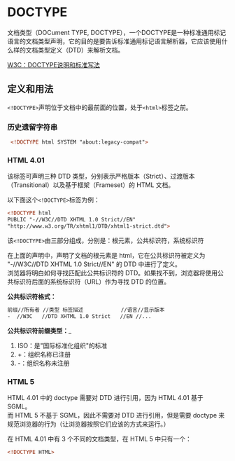 # DOCTYPE

文档类型（DOCument TYPE, DOCTYPE），一个DOCTYPE是一种标准通用标记语言的文档类型声明，它的目的是要告诉标准通用标记语言解析器，它应该使用什么样的文档类型定义（DTD）来解析文档。

[W3C：DOCTYPE说明和标准写法](http://www.w3.org/TR/html/syntax.html#syntax-doctype)

## 定义和用法

`<!DOCTYPE>`声明位于文档中的最前面的位置，处于`<html>`标签之前。

### 历史遗留字符串

```html
 <!DOCTYPE html SYSTEM "about:legacy-compat">
```


### HTML 4.01

该标签可声明三种 DTD 类型，分别表示严格版本（Strict）、过渡版本（Transitional）以及基于框架（Frameset）的 HTML 文档。

以下面这个`<!DOCTYPE>`标签为例：
```html
<!DOCTYPE html
PUBLIC "-//W3C//DTD XHTML 1.0 Strict//EN" 
"http://www.w3.org/TR/xhtml1/DTD/xhtml1-strict.dtd">
```

该`<!DOCTYPE>`由三部分组成，分别是：根元素，公共标识符，系统标识符

在上面的声明中，声明了文档的根元素是 html，它在公共标识符被定义为 "-//W3C//DTD XHTML 1.0 Strict//EN" 的 DTD 中进行了定义。<br>
浏览器将明白如何寻找匹配此公共标识符的 DTD。如果找不到，浏览器将使用公共标识符后面的系统标识符（URL）作为寻找 DTD 的位置。

__公共标识符格式：__
```html
前缀//所有者 //类型 标签描述            //语言//显示版本
-  //W3C   //DTD XHTML 1.0 Strict   //EN //...
```

__公共标识符前缀类型：___

1. ISO：是"国际标准化组织"的标准
2. +：组织名称已注册
3. -：组织名称未注册


### HTML 5

HTML 4.01 中的 doctype 需要对 DTD 进行引用，因为 HTML 4.01 基于 SGML。<br>
而 HTML 5 不基于 SGML，因此不需要对 DTD 进行引用，但是需要 doctype 来规范浏览器的行为（让浏览器按照它们应该的方式来运行。）

在 HTML 4.01 中有 3 个不同的文档类型，在 HTML 5 中只有一个：
```html
<!DOCTYPE HTML>
```

